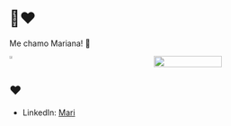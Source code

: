 # 👋❤️

Me chamo Mariana! 🌹

<div style="display: flex; justify-content: space-between;">
  <a href="https://github.com/xmarimarquesh">
    <img src="https://github-readme-stats.vercel.app/api?username=xmarimarquesh&show_icons=true&theme=radical&hide_border=true" height="49%" />
  </a>
  <img src="https://github-readme-stats.vercel.app/api/top-langs/?username=xmarimarquesh&layout=compact&theme=radical" height="49%" />
</div>


## ❤️

- LinkedIn: [Mari](https://br.linkedin.com/in/mariana-hipolito-386810300)
